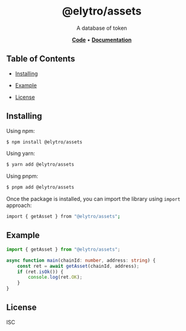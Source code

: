 <h1 align="center">
   <b>
        @elytro/assets
    </b>
</h1>

<p align="center">
A database of token
</p>

<p align="center">
    <a href="https://github.com/SoulWallet/elytro-wallet-lib/tree/develop/packages/soulwallet-assets"><b>Code</b></a> •
    <a href="https://github.com/SoulWallet/elytro-wallet-lib/blob/develop/packages/soulwallet-assets/docs/modules.md"><b>Documentation</b></a>
</p>


## Table of Contents

  - [Installing](#installing)
    
  - [Example](#example)

  - [License](#license)



## Installing

Using npm:

```bash
$ npm install @elytro/assets
```

Using yarn:

```bash
$ yarn add @elytro/assets
```

Using pnpm:

```bash
$ pnpm add @elytro/assets
```

Once the package is installed, you can import the library using `import` approach:

```bash
import { getAsset } from "@elytro/assets";
```



## Example

```typescript
import { getAsset } from "@elytro/assets";

async function main(chainId: number, address: string) {
    const ret = await getAsset(chainId, address);
    if (ret.isOk()) {
        console.log(ret.OK);
    }
}
```



## License

ISC